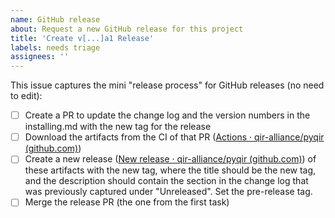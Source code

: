 ```yaml
---
name: GitHub release
about: Request a new GitHub release for this project
title: 'Create v[...]a1 Release'
labels: needs triage
assignees: ''
---
```


This issue captures the mini "release process" for GitHub releases
(no need to edit):

- [ ] Create a PR to update the change log and the version numbers in the installing.md with the new tag for the release
- [ ] Download the artifacts from the CI of that PR ([Actions · qir-alliance/pyqir (github.com)](https://github.com/qir-alliance/pyqir/actions/workflows/ci.yml))
- [ ] Create a new release ([New release · qir-alliance/pyqir (github.com)](https://github.com/qir-alliance/pyqir/releases/new)) of these artifacts with the new tag, where the title should be the new tag, and the description should contain the section in the change log that was previously captured under "Unreleased". Set the pre-release tag.
- [ ] Merge the release PR (the one from the first task)